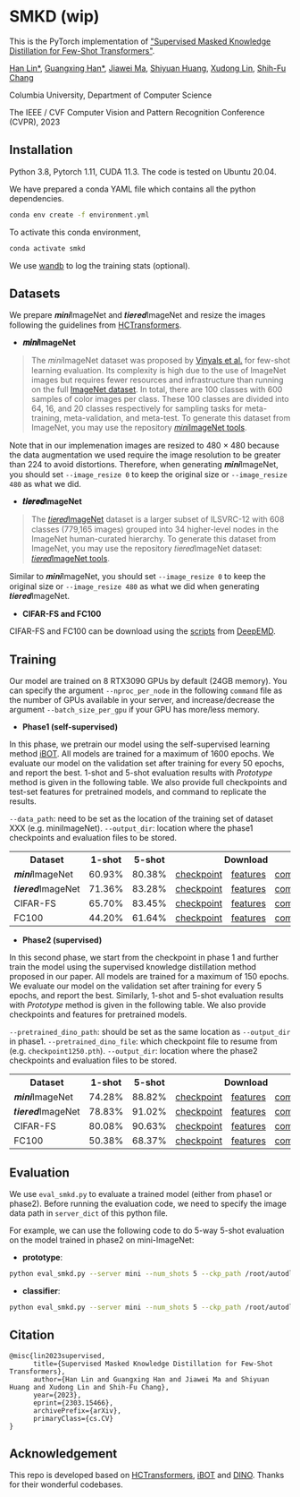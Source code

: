 # SMKD (wip)

This is the PyTorch implementation of ["Supervised Masked Knowledge Distillation for Few-Shot Transformers"](https://arxiv.org/abs/2303.15466). 


[Han Lin\*](https://hl-hanlin.github.io/), [Guangxing Han\*](https://guangxinghan.github.io/), [Jiawei Ma](http://www.columbia.edu/~jm4743/), [Shiyuan Huang](https://shiyuanh.github.io/), [Xudong Lin](https://xudonglinthu.github.io/), [Shih-Fu Chang](https://www.ee.columbia.edu/~sfchang/)

Columbia University, Department of Computer Science

The IEEE / CVF Computer Vision and Pattern Recognition Conference (CVPR), 2023


## Installation

Python 3.8, Pytorch 1.11, CUDA 11.3. The code is tested on Ubuntu 20.04.


We have prepared a conda YAML file which contains all the python dependencies.

```sh
conda env create -f environment.yml
```

To activate this conda environment,

```sh
conda activate smkd
```

We use [wandb](https://wandb.ai/site) to log the training stats (optional). 

## Datasets

We prepare 𝒎𝒊𝒏𝒊ImageNet and 𝒕𝒊𝒆𝒓𝒆𝒅ImageNet and resize the images following the guidelines from [HCTransformers](https://github.com/StomachCold/HCTransformers). 

- **𝒎𝒊𝒏𝒊ImageNet**


> The 𝑚𝑖𝑛𝑖ImageNet dataset was proposed by [Vinyals et al.](http://papers.nips.cc/paper/6385-matching-networks-for-one-shot-learning.pdf) for few-shot learning evaluation. Its complexity is high due to the use of ImageNet images but requires fewer resources and infrastructure than running on the full [ImageNet dataset](https://arxiv.org/pdf/1409.0575.pdf). In total, there are 100 classes with 600 samples of color images per class. These 100 classes are divided into 64, 16, and 20 classes respectively for sampling tasks for meta-training, meta-validation, and meta-test. To generate this dataset from ImageNet, you may use the repository [𝑚𝑖𝑛𝑖ImageNet tools](https://github.com/y2l/mini-imagenet-tools).

Note that in our implemenation images are resized to 480 × 480 because the data augmentation we used require the image resolution to be greater than 224 to avoid distortions. Therefore, when generating 𝒎𝒊𝒏𝒊ImageNet, you should set ```--image_resize 0``` to keep the original size or ```--image_resize 480``` as what we did.



- **𝒕𝒊𝒆𝒓𝒆𝒅ImageNet**

> The [𝑡𝑖𝑒𝑟𝑒𝑑ImageNet](https://arxiv.org/pdf/1803.00676.pdf) dataset is a larger subset of ILSVRC-12 with 608 classes (779,165 images) grouped into 34 higher-level nodes in the ImageNet human-curated hierarchy. To generate this dataset from ImageNet, you may use the repository 𝑡𝑖𝑒𝑟𝑒𝑑ImageNet dataset: [𝑡𝑖𝑒𝑟𝑒𝑑ImageNet tools](https://github.com/y2l/tiered-imagenet-tools). 

Similar to 𝒎𝒊𝒏𝒊ImageNet, you should set ```--image_resize 0``` to keep the original size or ```--image_resize 480``` as what we did when generating 𝒕𝒊𝒆𝒓𝒆𝒅ImageNet.


- **CIFAR-FS and FC100**

CIFAR-FS and FC100 can be download using the [scripts](https://github.com/icoz69/DeepEMD/tree/master/datasets) from [DeepEMD](https://github.com/icoz69/DeepEMD). 


<!--- After getting the data, we can resize the images to 480 × 480 using ```create_cifar_fs.py``` and ```create_fc100.py``` under the ```./prepare_data``` directory." -->


## Training

Our model are trained on 8 RTX3090 GPUs by default (24GB memory). You can specify the argument ```--nproc_per_node``` in the following ```command``` file as the number of GPUs available in your server, and increase/decrease the argument ```--batch_size_per_gpu``` if your GPU has more/less memory.

- **Phase1 (self-supervised)**

In this phase, we pretrain our model using the self-supervised learning method [iBOT](https://github.com/bytedance/ibot). All models are trained for a maximum of 1600 epochs. We evaluate our model on the validation set after training for every 50 epochs, and report the best. 
1-shot and 5-shot evaluation results with _Prototype_ method is given in the following table. We also provide full checkpoints and test-set features for pretrained models, and command to replicate the results.

```--data_path```: need to be set as the location of the training set of dataset XXX (e.g. miniImageNet). 
```--output_dir```: location where the phase1 checkpoints and evaluation files to be stored.


<table>
  <tr>
    <th>Dataset</th>
    <th>1-shot</th>
    <th>5-shot</th>
    <th colspan="3">Download</th>
  </tr>
  <tr>
    <td>𝒎𝒊𝒏𝒊ImageNet</td>
    <td>60.93%</td>
    <td>80.38%</td>
    <td><a href="https://drive.google.com/file/d/1cHRiySKgrgbGqnNvMFY0D9IvWgpO75Jm/view?usp=share_link">checkpoint</a></td>
    <td><a href="https://drive.google.com/drive/folders/1YSxoCnuLidqwXsJCwnuvA3_6JEB4zFm1?usp=share_link">features</a></td>
    <td><a href="https://drive.google.com/file/d/1hJCVuLJQdGbvUjlRv2XzbsxLB6VQvKcm/view?usp=share_link">command</a></td>
  </tr>
  <tr>
    <td>𝒕𝒊𝒆𝒓𝒆𝒅ImageNet</td>
    <td>71.36%</td>
    <td>83.28%</td>
    <td><a href="https://drive.google.com/file/d/1udnoJrpOs5tcfSsGWBsoUQRiGaIZzx29/view?usp=share_link">checkpoint</a></td>
    <td><a href="https://drive.google.com/drive/folders/1i1XHoySqThAm_EOSxB6BhbA6BH6GRat4?usp=share_link">features</a></td>
    <td><a href="https://drive.google.com/file/d/1zjRRRzc_RU_jXcA8YGQVuyTgHeidDPmo/view?usp=share_link">command</a></td>
  </tr>
  <tr>
    <td>CIFAR-FS</td>
    <td>65.70%</td>
    <td>83.45%</td>
    <td><a href="https://drive.google.com/file/d/1tag6WuM9Ps1PnLgt7VoCIcPrxCqVEqO3/view?usp=share_link">checkpoint</a></td>
    <td><a href="https://drive.google.com/drive/folders/1phzC-CuER4QvhP3XTrl7a2g7uks6SCbK?usp=share_link">features</a></td>
    <td><a href="https://drive.google.com/file/d/1dGEUgq0HOJ0nL2jMHxdcNiVkJeOmUCdr/view?usp=share_link">command</a></td>
  </tr>
    <tr>
    <td>FC100</td>
    <td>44.20%</td>
    <td>61.64%</td>
    <td><a href="https://drive.google.com/file/d/1CAWtHJvvVKjptQh07sb9T50UeaqKYdru/view?usp=share_link">checkpoint</a></td>
    <td><a href="https://drive.google.com/drive/folders/1VRZ-McBcHHFwsA-h8QVDNBdSQK5CKrbH?usp=share_link">features</a></td>
    <td><a href="https://drive.google.com/file/d/1KhfZq2OcmTvT-xjCzaEI2NaHkCo45WnD/view?usp=share_link">command</a></td>
  </tr>
</table>


- **Phase2 (supervised)**

In this second phase, we start from the checkpoint in phase 1 and further train the model using the supervised knowledge distillation method proposed in our paper. All models are trained for a maximum of 150 epochs. We evaluate our model on the validation set after training for every 5 epochs, and report the best. Similarly, 1-shot and 5-shot evaluation results with _Prototype_ method is given in the following table. We also provide checkpoints and features for pretrained models.

```--pretrained_dino_path```: should be set as the same location as ```--output_dir``` in phase1. 
```--pretrained_dino_file```: which checkpoint file to resume from (e.g. ```checkpoint1250.pth```).
```--output_dir```: location where the phase2 checkpoints and evaluation files to be stored.

<table>
  <tr>
    <th>Dataset</th>
    <th>1-shot</th>
    <th>5-shot</th>
    <th colspan="3">Download</th>
  </tr>
  <tr>
    <td>𝒎𝒊𝒏𝒊ImageNet</td>
    <td>74.28%</td>
    <td>88.82%</td>
    <td><a href="https://drive.google.com/file/d/10dGfyf0t5dyhZ3WwcSzWZS6qIhsoayUz/view?usp=share_link">checkpoint</a></td>
    <td><a href="https://drive.google.com/drive/folders/1h8Rvyz5JQsTvxGg7GR1lO4XqhX8WfzNw?usp=share_link">features</a></td>
    <td><a href="https://drive.google.com/file/d/1r0TnVHZn_IKXi8A63Rj5RBNxwaF6--e-/view?usp=share_link">command</a></td>
  </tr>
  <tr>
    <td>𝒕𝒊𝒆𝒓𝒆𝒅ImageNet</td>
    <td>78.83%</td>
    <td>91.02%</td>
    <td><a href="https://drive.google.com/file/d/1Dbit0iKSXHtsdrxDTACsNbrLsp-J4XTh/view?usp=share_link">checkpoint</a></td>
    <td><a href="https://drive.google.com/drive/folders/1aFP8FozdkKdU1aF2GW6wDCNLugAgHF5P?usp=share_link">features</a></td>
    <td><a href="https://drive.google.com/file/d/1FXz7ZaRzej_T9qXpJ8vMoUPXHhu5bEN_/view?usp=share_link">command</a></td>
  </tr>
  <tr>
    <td>CIFAR-FS</td>
    <td>80.08%</td>
    <td>90.63%</td>
    <td><a href="https://drive.google.com/file/d/1CbWeO5HAGsCWpxr6xMbqTmgRdLH0NCLS/view?usp=share_link">checkpoint</a></td>
    <td><a href="https://drive.google.com/drive/folders/164wPnxW2bi6th_FMn8Da07IalhWsNRlo?usp=share_link">features</a></td>
    <td><a href="https://drive.google.com/file/d/1gdwa_6xrdqEE38iH9PaPinwIBZHW8g_J/view?usp=share_link">command</a></td>
  </tr>
    <tr>
    <td>FC100</td>
    <td>50.38%</td>
    <td>68.37%</td>
    <td><a href="https://drive.google.com/file/d/1YtrWdAdL_ywKLMa67iXOdA25-k0qNakw/view?usp=share_link">checkpoint</a></td>
    <td><a href="https://drive.google.com/drive/folders/1orw1YslQR5jkeJV89lXGBY_TfVXGiC3v?usp=share_link">features</a></td>
    <td><a href="https://drive.google.com/file/d/1SF8K_eFGPfWU558txXkWMZD-Nz9oUJJH/view?usp=share_link">command</a></td>
  </tr>
</table>



## Evaluation 

We use ```eval_smkd.py``` to evaluate a trained model (either from phase1 or phase2). Before running the evaluation code, we need to specify the image data path in ```server_dict``` of this python file.

For example, we can use the following code to do 5-way 5-shot evaluation on the model trained in phase2 on mini-ImageNet:

- **prototype**:
```sh
python eval_smkd.py --server mini --num_shots 5 --ckp_path /root/autodl-nas/FSVIT_results/MINI480_phase2 --ckpt_filename checkpoint0040.pth --output_dir /root/autodl-nas/FSVIT_results/MINI480_prototype --evaluation_method cosine --iter_num 10000
```

- **classifier**:
```sh
python eval_smkd.py --server mini --num_shots 5 --ckp_path /root/autodl-nas/FSVIT_results/MINI480_phase2 --ckpt_filename checkpoint0040.pth --output_dir /root/autodl-nas/FSVIT_results/MINI480_classifier --evaluation_method classifier --iter_num 1000
```




## Citation

```
@misc{lin2023supervised,
      title={Supervised Masked Knowledge Distillation for Few-Shot Transformers}, 
      author={Han Lin and Guangxing Han and Jiawei Ma and Shiyuan Huang and Xudong Lin and Shih-Fu Chang},
      year={2023},
      eprint={2303.15466},
      archivePrefix={arXiv},
      primaryClass={cs.CV}
}
```

## Acknowledgement

This repo is developed based on [HCTransformers](https://github.com/StomachCold/HCTransformers), [iBOT](https://github.com/bytedance/ibot) and [DINO](https://github.com/facebookresearch/dino). Thanks for their wonderful codebases.
